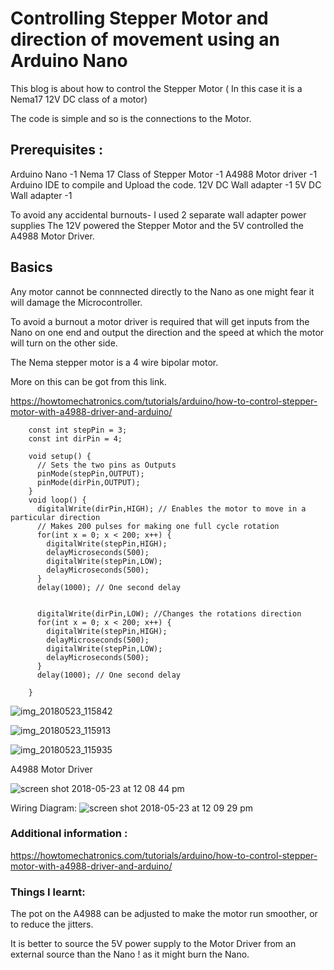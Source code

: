 # Controlling Stepper Motor and direction of movement using an Arduino Nano

This blog is about how to control the Stepper Motor ( In this case it is a Nema17 12V DC class of a motor) 

The code is simple and so is the connections to the Motor.

## Prerequisites :

Arduino Nano -1
Nema 17 Class of Stepper Motor -1
A4988 Motor driver -1
Arduino IDE to compile and Upload the code.
12V DC Wall adapter -1 
5V DC Wall adapter -1 


To avoid any accidental burnouts- I used 2 separate wall adapter power supplies 
The 12V powered the Stepper Motor and the 5V controlled the A4988 Motor Driver.


## Basics 

Any motor cannot be connnected directly to the Nano as one might fear it will damage the Microcontroller.

To avoid a burnout a motor driver is required that will get inputs from the Nano on one end and output the direction and the speed at which the motor will turn on the other side.

The Nema stepper motor is a 4 wire bipolar motor.


More on this can be got from this link.

https://howtomechatronics.com/tutorials/arduino/how-to-control-stepper-motor-with-a4988-driver-and-arduino/



		
		const int stepPin = 3; 
		const int dirPin = 4; 
		 
		void setup() {
		  // Sets the two pins as Outputs
		  pinMode(stepPin,OUTPUT); 
		  pinMode(dirPin,OUTPUT);
		}
		void loop() {
		  digitalWrite(dirPin,HIGH); // Enables the motor to move in a particular direction
		  // Makes 200 pulses for making one full cycle rotation
		  for(int x = 0; x < 200; x++) {
		    digitalWrite(stepPin,HIGH); 
		    delayMicroseconds(500); 
		    digitalWrite(stepPin,LOW); 
		    delayMicroseconds(500); 
		  }
		  delay(1000); // One second delay
		  
		  
		  digitalWrite(dirPin,LOW); //Changes the rotations direction
		  for(int x = 0; x < 200; x++) {
		    digitalWrite(stepPin,HIGH); 
		    delayMicroseconds(500); 
		    digitalWrite(stepPin,LOW); 
		    delayMicroseconds(500); 
		  }
		  delay(1000); // One second delay
		
		}



![img_20180523_115842](https://user-images.githubusercontent.com/14288989/40407324-ab803250-5e81-11e8-8f04-627a55501c20.jpg)

![img_20180523_115913](https://user-images.githubusercontent.com/14288989/40407325-abab4940-5e81-11e8-8132-d1121b88573f.jpg)

![img_20180523_115935](https://user-images.githubusercontent.com/14288989/40407326-abd41104-5e81-11e8-85b7-e12b74cd328d.jpg)



A4988 Motor Driver

![screen shot 2018-05-23 at 12 08 44 pm](https://user-images.githubusercontent.com/14288989/40407437-137d08ce-5e82-11e8-8994-b049cae6347b.png)

Wiring Diagram:
![screen shot 2018-05-23 at 12 09 29 pm](https://user-images.githubusercontent.com/14288989/40407458-3269a9ae-5e82-11e8-803d-d4cb748399e7.png)



### Additional information :

https://howtomechatronics.com/tutorials/arduino/how-to-control-stepper-motor-with-a4988-driver-and-arduino/

### Things I learnt:

The pot on the A4988 can be adjusted to make the motor run smoother, or to reduce the jitters.

It is better to source the 5V power supply to the Motor Driver from an external source than the Nano ! as it might burn the Nano.
